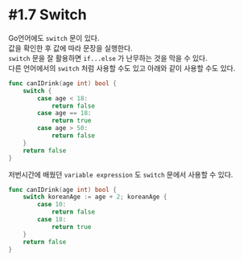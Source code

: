 # #1.7 Switch
Go언어에도 `switch` 문이 있다.<br/>
값을 확인한 후 값에 따라 문장을 실행한다.<br/>
`switch` 문을 잘 활용하면 `if...else` 가 난무하는 것을 막을 수 있다.<br/>
다른 언어에서의 `switch` 처럼 사용할 수도 있고 아래와 같이 사용할 수도 있다.<br/>
``` go
func canIDrink(age int) bool {
    switch {
        case age < 18:
            return false
        case age == 18:
            return true
        case age > 50:
            return false
    }
    return false
}
```

저번시간에 배웠던 `variable expression` 도 `switch` 문에서 사용할 수 있다.<br/>
``` go
func canIDrink(age int) bool {
    switch koreanAge := age + 2; koreanAge {
        case 10:
            return false
        case 18:
            return true
    }
    return false
}
```
